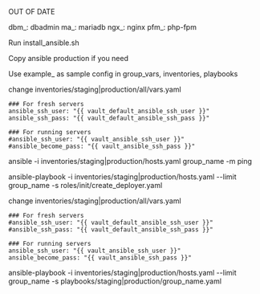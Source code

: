 
OUT OF DATE

dbm_: dbadmin
ma_: mariadb
ngx_: nginx
pfm_: php-fpm

Run install_ansible.sh

Copy ansible production if you need

Use example_ as sample config in group_vars, inventories, playbooks

change inventories/staging|production/all/vars.yaml
```
### For fresh servers
ansible_ssh_user: "{{ vault_default_ansible_ssh_user }}"
ansible_ssh_pass: "{{ vault_default_ansible_ssh_pass }}"

### For running servers
#ansible_ssh_user: "{{ vault_ansible_ssh_user }}"
#ansible_become_pass: "{{ vault_ansible_ssh_pass }}"
```

ansible -i inventories/staging|production/hosts.yaml group_name -m ping

ansible-playbook -i inventories/staging|production/hosts.yaml --limit group_name -s roles/init/create_deployer.yaml

change inventories/staging|production/all/vars.yaml
```
### For fresh servers
#ansible_ssh_user: "{{ vault_default_ansible_ssh_user }}"
#ansible_ssh_pass: "{{ vault_default_ansible_ssh_pass }}"

### For running servers
ansible_ssh_user: "{{ vault_ansible_ssh_user }}"
ansible_become_pass: "{{ vault_ansible_ssh_pass }}"
```

ansible-playbook -i inventories/staging|production/hosts.yaml --limit group_name -s playbooks/staging|production/group_name.yaml
